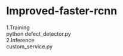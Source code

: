 # Improved-faster-rcnn
1.Training  
  python defect_detector.py  
2.Inference  
  custom_service.py  
